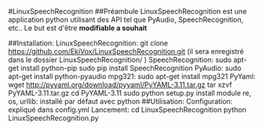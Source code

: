 #LinuxSpeechRecognition
##Préambule
LinuxSpeechRecognition est une application python utilisant des API tel que PyAudio, SpeechRecognition, etc..
Le but est d'être __modifiable a souhait__

##Installation:
    LinuxSpeechRecognition:
        git clone https://github.com/EkiVox/LinuxSpeechRecognition.git (il sera enregistré dans le dossier LinuxSpeechRecognition/ )
    SpeechRecognition:
        sudo apt-get install python-pip
        sudo pip install SpeechRecognition
    PyAudio:
        sudo apt-get install python-pyaudio
    mpg321:
        sudo apt-get install mpg321
    PyYaml:
        wget http://pyyaml.org/download/pyyaml/PyYAML-3.11.tar.gz
        tar xzvf PyYAML-3.11.tar.gz
        cd PyYAML-3.11
        sudo python setup.py install
    module re, os, urllib:
        installé par défaut avec python
##Utilisation:
    Configuration:
        expliqué dans config.yml
    Lancement:
        cd LinuxSpeechRecognition
        python LinuxSpeechRecognition.py
